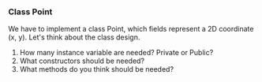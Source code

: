 ### Class Point

We have to implement a class Point, which fields represent a 2D coordinate (x, y). Let's think about the class design.

1. How many instance variable are needed? Private or Public?
2. What constructors should be needed?
3. What methods do you think should be needed?
